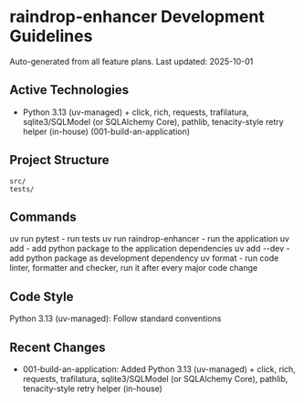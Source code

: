 # raindrop-enhancer Development Guidelines

Auto-generated from all feature plans. Last updated: 2025-10-01

## Active Technologies
- Python 3.13 (uv-managed) + click, rich, requests, trafilatura, sqlite3/SQLModel (or SQLAlchemy Core), pathlib, tenacity-style retry helper (in-house) (001-build-an-application)

## Project Structure
```
src/
tests/
```

## Commands
uv run pytest - run tests
uv run raindrop-enhancer - run the application
uv add <package> - add python package to the application dependencies
uv add --dev <package> - add python package as development dependency
uv format - run code linter, formatter and checker, run it after every major code change

## Code Style
Python 3.13 (uv-managed): Follow standard conventions

## Recent Changes
- 001-build-an-application: Added Python 3.13 (uv-managed) + click, rich, requests, trafilatura, sqlite3/SQLModel (or SQLAlchemy Core), pathlib, tenacity-style retry helper (in-house)

<!-- MANUAL ADDITIONS START -->
<!-- MANUAL ADDITIONS END -->